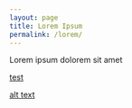 ```yaml
---
layout: page
title: Lorem Ipsum
permalink: /lorem/
---
```


Lorem ipsum dolorem sit amet

[test](https://github.com/mixed-optimization-benchmark/mixed-optimization-benchmark.github.io/blob/master/generator/cases/b01_prob.py)

[alt text](https://github.com/mixed-optimization-benchmark/mixed-optimization-benchmark.github.io/blob/master/Cas%20test/Branin_1.PNG)
